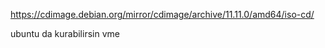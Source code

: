 
https://cdimage.debian.org/mirror/cdimage/archive/11.11.0/amd64/iso-cd/


ubuntu da kurabilirsin vme
